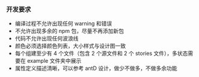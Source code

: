 ### 开发要求

- 编译过程不允许出现任何 warning 和错误
- 不允许出现多余的 npm 包，尽量不再添加新包
- 代码不允许出现任何波浪线
- 颜色必须选择颜色列表，大小样式与设计图一致
- 每个组建至少有 4 个文件（包含 2 个源文件和 2 个 stories 文件），多状态需要在 example 文件夹中展示
- 属性定义描述清晰，可以参考 antD 设计，做少不做多，不做多余功能
